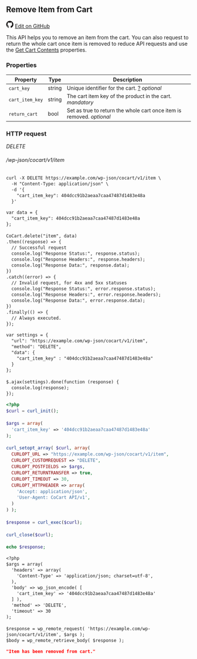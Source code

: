 ## Remove Item from Cart ##

<img src="images/github.svg" width="20" height="20" alt="GitHub Mark Logo"> [Edit on GitHub](https://github.com/co-cart/co-cart-docs/blob/master/source/includes/cocart-v1/_remove-item-from-cart.md)

This API helps you to remove an item from the cart. You can also request to return the whole cart once item is removed to reduce API requests and use the [Get Cart Contents](#get-cart-get-cart-contents) properties.

### Properties ###

| Property        | Type   | Description                                                                                                                 |
| --------------- | ------ | --------------------------------------------------------------------------------------------------------------------------- |
| `cart_key`      | string | Unique identifier for the cart. <a class="label label-info" href="#cart-key">?</a> <i class="label label-info">optional</i> |
| `cart_item_key` | string | The cart item key of the product in the cart. <i class="label label-info">mandatory</i>                                     |
| `return_cart`   | bool   | Set as true to return the whole cart once item is removed. <i class="label label-info">optional</i>                         |

### HTTP request ###

<div class="api-endpoint">
  <div class="endpoint-data">
    <i class="label label-delete">DELETE</i>
    <h6>/wp-json/cocart/v1/item</h6>
  </div>
</div>

```shell
curl -X DELETE https://example.com/wp-json/cocart/v1/item \
  -H "Content-Type: application/json" \
  -d '{
    "cart_item_key": 404dcc91b2aeaa7caa47487d1483e48a
  }'
```

```javascript--node
var data = {
  "cart_item_key": 404dcc91b2aeaa7caa47487d1483e48a
};

CoCart.delete("item", data)
.then((response) => {
  // Successful request
  console.log("Response Status:", response.status);
  console.log("Response Headers:", response.headers);
  console.log("Response Data:", response.data);
})
.catch((error) => {
  // Invalid request, for 4xx and 5xx statuses
  console.log("Response Status:", error.response.status);
  console.log("Response Headers:", error.response.headers);
  console.log("Response Data:", error.response.data);
})
.finally(() => {
  // Always executed.
});
```

```javascript--jquery
var settings = {
  "url": "https://example.com/wp-json/cocart/v1/item",
  "method": "DELETE",
  "data": {
    "cart_item_key" : "404dcc91b2aeaa7caa47487d1483e48a"
  }
};

$.ajax(settings).done(function (response) {
  console.log(response);
});
```

```php
<?php
$curl = curl_init();

$args = array(
  'cart_item_key' => '404dcc91b2aeaa7caa47487d1483e48a'
);

curl_setopt_array( $curl, array(
  CURLOPT_URL => "https://example.com/wp-json/cocart/v1/item",
  CURLOPT_CUSTOMREQUEST => "DELETE",
  CURLOPT_POSTFIELDS => $args,
  CURLOPT_RETURNTRANSFER => true,
  CURLOPT_TIMEOUT => 30,
  CURLOPT_HTTPHEADER => array(
    'Accept: application/json',
    'User-Agent: CoCart API/v1',
  )
) );

$response = curl_exec($curl);

curl_close($curl);

echo $response;
```

```php--wp-http-api
<?php
$args = array(
  'headers' => array(
    'Content-Type' => 'application/json; charset=utf-8',
  ),
  'body' => wp_json_encode( [
    'cart_item_key' => '404dcc91b2aeaa7caa47487d1483e48a'
  ] ),
  'method' => 'DELETE',
  'timeout' => 30
);

$response = wp_remote_request( 'https://example.com/wp-json/cocart/v1/item', $args );
$body = wp_remote_retrieve_body( $response );
```

```json
"Item has been removed from cart."
```
